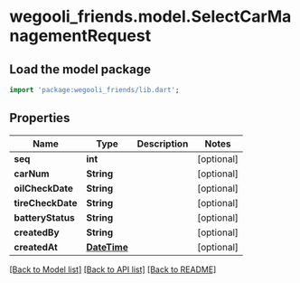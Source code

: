 # wegooli_friends.model.SelectCarManagementRequest

## Load the model package

```dart
import 'package:wegooli_friends/lib.dart';
```

## Properties

| Name              | Type                        | Description | Notes      |
| ----------------- | --------------------------- | ----------- | ---------- |
| **seq**           | **int**                     |             | [optional] |
| **carNum**        | **String**                  |             | [optional] |
| **oilCheckDate**  | **String**                  |             | [optional] |
| **tireCheckDate** | **String**                  |             | [optional] |
| **batteryStatus** | **String**                  |             | [optional] |
| **createdBy**     | **String**                  |             | [optional] |
| **createdAt**     | [**DateTime**](DateTime.md) |             | [optional] |

[[Back to Model list]](../README.md#documentation-for-models)
[[Back to API list]](../README.md#documentation-for-api-endpoints)
[[Back to README]](../README.md)
